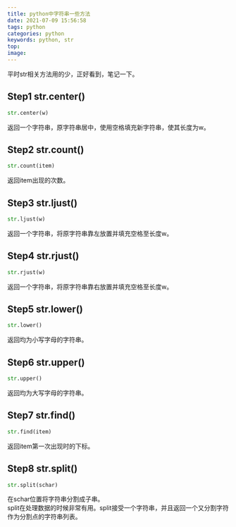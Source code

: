 ```yaml
---
title: python中字符串一些方法
date: 2021-07-09 15:56:58
tags: python
categories: python
keywords: python, str
top: 
image: 
---
```

平时str相关方法用的少，正好看到，笔记一下。
<!--more-->

## Step1 str.center()

```python
str.center(w)
```
返回一个字符串，原字符串居中，使用空格填充新字符串，使其长度为w。


## Step2 str.count()

```python
str.count(item) 
```
返回item出现的次数。


## Step3 str.ljust()
```python
str.ljust(w)
```
返回一个字符串，将原字符串靠左放置并填充空格至长度w。


## Step4 str.rjust()
```python
str.rjust(w)
```
返回一个字符串，将原字符串靠右放置并填充空格至长度w。


## Step5 str.lower()
```python
str.lower()
```
返回均为小写字母的字符串。


## Step6 str.upper()
```python
str.upper()
```
返回均为大写字母的字符串。


## Step7 str.find()
```python
str.find(item)
```
返回item第一次出现时的下标。


## Step8 str.split()
```python
str.split(schar)
```
在schar位置将字符串分割成子串。  
split在处理数据的时候非常有用。split接受一个字符串，并且返回一个又分割字符作为分割点的字符串列表。

